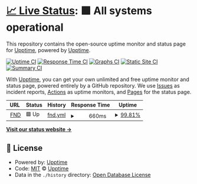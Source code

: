 # [📈 Live Status](https://upptime.github.io/upptime): <!--live status--> **🟩 All systems operational**

This repository contains the open-source uptime monitor and status page for [Upptime](https://upptime.js.org), powered by [Upptime](https://github.com/upptime/upptime).

[![Uptime CI](https://github.com/upptime/upptime/workflows/Uptime%20CI/badge.svg)](https://github.com/upptime/upptime/actions?query=workflow%3A%22Uptime+CI%22)
[![Response Time CI](https://github.com/upptime/upptime/workflows/Response%20Time%20CI/badge.svg)](https://github.com/upptime/upptime/actions?query=workflow%3A%22Response+Time+CI%22)
[![Graphs CI](https://github.com/upptime/upptime/workflows/Graphs%20CI/badge.svg)](https://github.com/upptime/upptime/actions?query=workflow%3A%22Graphs+CI%22)
[![Static Site CI](https://github.com/upptime/upptime/workflows/Static%20Site%20CI/badge.svg)](https://github.com/upptime/upptime/actions?query=workflow%3A%22Static+Site+CI%22)
[![Summary CI](https://github.com/upptime/upptime/workflows/Summary%20CI/badge.svg)](https://github.com/upptime/upptime/actions?query=workflow%3A%22Summary+CI%22)

With [Upptime](https://upptime.js.org), you can get your own unlimited and free uptime monitor and status page, powered entirely by a GitHub repository. We use [Issues](https://github.com/upptime/upptime/issues) as incident reports, [Actions](https://github.com/upptime/upptime/actions) as uptime monitors, and [Pages](https://upptime.github.io/upptime) for the status page.

<!--start: status pages-->
<!-- This summary is generated by Upptime (https://github.com/upptime/upptime) -->
<!-- Do not edit this manually, your changes will be overwritten -->
<!-- prettier-ignore -->
| URL | Status | History | Response Time | Uptime |
| --- | ------ | ------- | ------------- | ------ |
| <img alt="" src="https://icons.duckduckgo.com/ip3/www.flooranddecor.com.ico" height="13"> [FND](https://www.flooranddecor.com/rewards?redirect=true) | 🟩 Up | [fnd.yml](https://github.com/bbaumler/uptime/commits/HEAD/history/fnd.yml) | <details><summary><img alt="Response time graph" src="./graphs/fnd/response-time-week.png" height="20"> 660ms</summary><br><a href="https://upptime.github.io/upptime/history/fnd"><img alt="Response time 884" src="https://img.shields.io/endpoint?url=https%3A%2F%2Fraw.githubusercontent.com%2Fbbaumler%2Fuptime%2FHEAD%2Fapi%2Ffnd%2Fresponse-time.json"></a><br><a href="https://upptime.github.io/upptime/history/fnd"><img alt="24-hour response time 773" src="https://img.shields.io/endpoint?url=https%3A%2F%2Fraw.githubusercontent.com%2Fbbaumler%2Fuptime%2FHEAD%2Fapi%2Ffnd%2Fresponse-time-day.json"></a><br><a href="https://upptime.github.io/upptime/history/fnd"><img alt="7-day response time 660" src="https://img.shields.io/endpoint?url=https%3A%2F%2Fraw.githubusercontent.com%2Fbbaumler%2Fuptime%2FHEAD%2Fapi%2Ffnd%2Fresponse-time-week.json"></a><br><a href="https://upptime.github.io/upptime/history/fnd"><img alt="30-day response time 634" src="https://img.shields.io/endpoint?url=https%3A%2F%2Fraw.githubusercontent.com%2Fbbaumler%2Fuptime%2FHEAD%2Fapi%2Ffnd%2Fresponse-time-month.json"></a><br><a href="https://upptime.github.io/upptime/history/fnd"><img alt="1-year response time 860" src="https://img.shields.io/endpoint?url=https%3A%2F%2Fraw.githubusercontent.com%2Fbbaumler%2Fuptime%2FHEAD%2Fapi%2Ffnd%2Fresponse-time-year.json"></a></details> | <details><summary><a href="https://upptime.github.io/upptime/history/fnd">99.81%</a></summary><a href="https://upptime.github.io/upptime/history/fnd"><img alt="All-time uptime 99.89%" src="https://img.shields.io/endpoint?url=https%3A%2F%2Fraw.githubusercontent.com%2Fbbaumler%2Fuptime%2FHEAD%2Fapi%2Ffnd%2Fuptime.json"></a><br><a href="https://upptime.github.io/upptime/history/fnd"><img alt="24-hour uptime 100.00%" src="https://img.shields.io/endpoint?url=https%3A%2F%2Fraw.githubusercontent.com%2Fbbaumler%2Fuptime%2FHEAD%2Fapi%2Ffnd%2Fuptime-day.json"></a><br><a href="https://upptime.github.io/upptime/history/fnd"><img alt="7-day uptime 99.81%" src="https://img.shields.io/endpoint?url=https%3A%2F%2Fraw.githubusercontent.com%2Fbbaumler%2Fuptime%2FHEAD%2Fapi%2Ffnd%2Fuptime-week.json"></a><br><a href="https://upptime.github.io/upptime/history/fnd"><img alt="30-day uptime 99.96%" src="https://img.shields.io/endpoint?url=https%3A%2F%2Fraw.githubusercontent.com%2Fbbaumler%2Fuptime%2FHEAD%2Fapi%2Ffnd%2Fuptime-month.json"></a><br><a href="https://upptime.github.io/upptime/history/fnd"><img alt="1-year uptime 99.90%" src="https://img.shields.io/endpoint?url=https%3A%2F%2Fraw.githubusercontent.com%2Fbbaumler%2Fuptime%2FHEAD%2Fapi%2Ffnd%2Fuptime-year.json"></a></details>

<!--end: status pages-->

[**Visit our status website →**](https://upptime.github.io/upptime)

## 📄 License

- Powered by: [Upptime](https://github.com/upptime/upptime)
- Code: [MIT](./LICENSE) © [Upptime](https://upptime.js.org)
- Data in the `./history` directory: [Open Database License](https://opendatacommons.org/licenses/odbl/1-0/)
